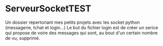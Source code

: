 # ServeurSocketTEST
Un dossier répertoriant mes petits projets avec les socket python (messagerie, tchat et login...)
Le but du fichier login est de créer un serice qui propose de voire des messages qui sont, au bout d'un certain nombre de vu, supprimé.
